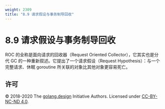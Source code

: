 ```yaml
---
weight: 2309
title: "8.9 请求假设与事务制导回收"
---
```


# 8.9 请求假设与事务制导回收



ROC 的全称是面向请求的回收器（Request Oriented Collector），它其实也是分代 GC 的一种重新叙述。它提出了一个请求假设（Request Hypothesis）：与一个完整请求、休眠 goroutine 所关联的对象比其他对象更容易死亡。

## 许可

&copy; 2018-2020 The [golang.design](https://golang.design) Initiative Authors. Licensed under [CC-BY-NC-ND 4.0](https://creativecommons.org/licenses/by-nc-nd/4.0/).
